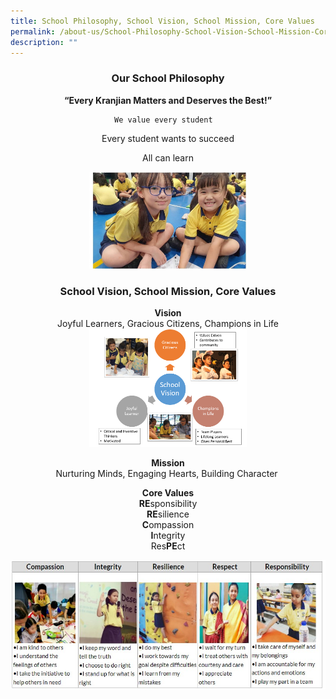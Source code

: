 ```yaml
---
title: School Philosophy, School Vision, School Mission, Core Values
permalink: /about-us/School-Philosophy-School-Vision-School-Mission-Core-Values/
description: ""
---
```

<center>

### **Our School Philosophy**


**“Every Kranjian Matters and Deserves the Best!”**

	We value every student  

Every student wants to succeed

All can learn

  
<img style="width:50%;height:50%" src="/images/About%20Us/School%20Philosophy,%20School%20Vis/S1.png">

### **School Vision, School Mission, Core Values**


**Vision**  
Joyful Learners, Gracious Citizens, Champions in Life  
<img style="width:50%;height:50%" src="/images/About%20Us/School%20Philosophy,%20School%20Vis/S2.png"> 
  
**Mission**  
Nurturing Minds, Engaging Hearts, Building Character   
  
**Core Values**  
**RE**sponsibility  
**RE**silience  
**C**ompassion  
**I**ntegrity  
Res**PE**ct

![](/images/About%20Us/School%20Philosophy,%20School%20Vis/S3.jpg)
</center>
